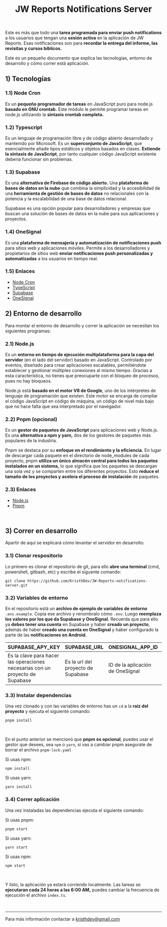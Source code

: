 <h1 align="center">JW Reports Notifications Server</h1>

<br>

Este es más que todo una **tarea programada para enviar push notifications** a los usuarios que tengan una **sesión
activa** en la aplicación de JW Reports. Esas notificaciones son para **recordar la entrega del informe, las
revisitas y cursos bíblicos.**

Este es un pequeño documento que explica las tecnologías, entorno de desarrollo y cómo correr está aplicación.

## 1) Tecnologías

### 1.1) Node Cron
Es un **pequeño programador de tareas** en JavaScript puro para node.js **basado en GNU crontab.** Este módulo le permite
programar tareas en node.js utilizando la **sintaxis crontab completa.**

### 1.2) Typescript
Es un lenguaje de programación libre y de código abierto desarrollado y mantenido por Microsoft. Es un **superconjunto 
de JavaScript**, que esencialmente añade tipos estáticos y objetos basados en clases. **Extiende la sintaxis de JavaScript**,
por tanto cualquier código JavaScript existente debería funcionar sin problemas.

### 1.3) Supabase
Es una **alternativa de Firebase de código abierto.** Una **plataforma de bases de datos en la nube** que combina la
simplicidad y la accesibilidad de una **herramienta de gestión de bases de datos** no relacionales con la potencia y
la escalabilidad de una base de datos relacional.

Supabase es una opción popular para desarrolladores y empresas que buscan una solución de bases de datos en la nube para
sus aplicaciones y proyectos.

### 1.4) OneSignal
Es una **plataforma de mensajería y automatización de notificaciones push** para sitios web y aplicaciones móviles. Permite a
los desarrolladores y propietarios de sitios web **enviar notificaciones push personalizadas y automatizadas** a los usuarios en
tiempo real.

### 1.5) Enlaces
 * [Node Cron](https://github.com/node-cron/node-cron)  
 * [TypeScript](https://www.typescriptlang.org)  
 * [Supabase](https://supabase.com)  
 * [OneSignal](https://onesignal.com)

## 2) Entorno de desarrollo

Para montar el entorno de desarrollo y correr la aplicación se necesitan los siguientes programas:

### 2.1) Node.js
Es un **entorno en tiempo de ejecución multiplataforma para la capa del servidor** (en el lado del servidor) basado en 
JavaScript. Controlado por eventos, diseñado para crear aplicaciones escalables, permitiéndote establecer y gestionar 
múltiples conexiones al mismo tiempo. Gracias a esta característica, no tienes que preocuparte con el bloqueo de procesos, 
pues no hay bloqueos.

Node.js está **basado en el motor V8 de Google**, uno de los intérpretes de lenguaje de programación que existen. Este 
motor se encarga de compilar el código JavaScript en código de máquina, un código de nivel más bajo que no hace falta 
que sea interpretado por el navegador.

### 2.2) Pnpm (opcional)
Es un **gestor de paquetes de JavaScript** para aplicaciones web y Node.js. Es una **alternativa a npm y yarn,** dos de los gestores 
de paquetes más populares de la industria.

Pnpm se destaca por su **enfoque en el rendimiento y la eficiencia.** En lugar de descargar cada paquete en el directorio de
node_modules de cada proyecto, pnpm **utiliza un único almacén central para todos los paquetes instalados en un sistema,** lo 
que significa que los paquetes se descargan una sola vez y se comparten entre los diferentes proyectos. Esto **reduce el tamaño 
de los proyectos y acelera el proceso de instalación** de paquetes.

### 2.3) Enlaces
 * [Node.js](https://nodejs.org)
 * [Pnpm](https://pnpm.io/es)

<br>

## 3) Correr en desarrollo
Apartir de aquí se explicará cómo levantar el servidor en desarrollo:

### 3.1) Clonar respositorio
Lo primero es clonar el repositorio de git, para ello **abre una terminal** (cmd, powershell, gitbash, etc) y escribe el 
siguente comando:

```
git clone https://github.com/KristhDev/JW-Reports-notifications-server.git
```

### 3.2) Variables de entorno
En el repositorio está un **archivo de ejemplo de variables de entorno** `.env.example`. Copia ese archivo y renombralo
cómo `.env`. Luego **reemplaza los valores por los que da Supabase y OneSignal.** Recuerda que para ello ya **debes tener una cuenta** en Supabase y haber **creado un proyecto**, además de haber **creado una cuenta en OneSignal** y haber configurado
la parte de las **notificaciones en Android.**

| SUPABASE_APY_KEY | SUPABASE_URL | ONESIGNAL_APP_ID | ONESIGNAL_REST_API_KEY |
|------------------|--------------|------------------|------------------------|
| Es la clave para hacer las operaciones necesarias con un proyecto de Supabase | Es la url del proyecto de Supabase | ID de la aplicación de OneSignal | Es la clave para usar la rest api de OneSignal |

### 3.3) Instalar dependencias
Una vez clonado y con las variables de entorno has un ```cd``` a la **raíz del proyecto** y ejecuta el siguiente comando:
```
pnpm install
``` 
<br>

En el punto anterior se mencionó que **pnpm es opcional**, puedes usar el gestor que desees, sea ```npm``` o ```yarn```, si 
vas a cambiar pnpm asegurate de borrar el archivo ```pnpm-lock.yaml```

Si usas npm:
```
npm install
```

Si usas yarn:
```
yarn install
```

### 3.4) Correr aplicación
Una vez instaladas las dependencias ejecuta el siguiente comando:

Si usas pnpm:
```
pnpm start
```

Si usas yarn:
```
yarn start
``` 

Si usas npm:
```
npm start
```

<br>

Y listo, la aplicación ya estará corriendo localmente. Las tareas se **ejecutaran cada 24 horas a las 6:00 AM,** puedes
cambiar la frecuencia de ejecución el archivo `index.ts`.

<br>

___

Para más información contactar a kristhdev@gmail.com

